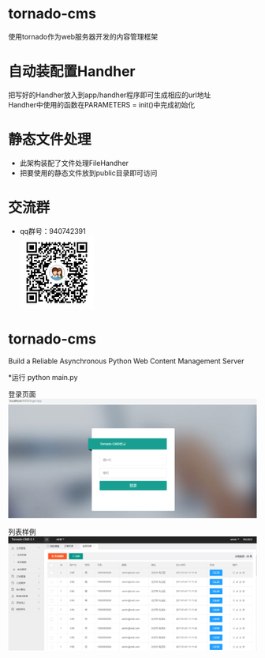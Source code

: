 # tornado-cms
使用tornado作为web服务器开发的内容管理框架

# 自动装配置Handher
把写好的Handher放入到app/handher程序即可生成相应的url地址<br/>
Handher中使用的函数在PARAMETERS = init()中完成初始化

# 静态文件处理
* 此架构装配了文件处理FileHandher
* 把要使用的静态文件放到public目录即可访问

# 交流群
* qq群号：940742391<br/>
![交流群](doc/%E4%BA%A4%E6%B5%81%E7%BE%A4/1550562147812.png)

# tornado-cms
Build a Reliable Asynchronous Python Web Content Management Server

*运行
python main.py

登录页面
![image](doc/2.png)

列表样例
![image](doc/1.png)

